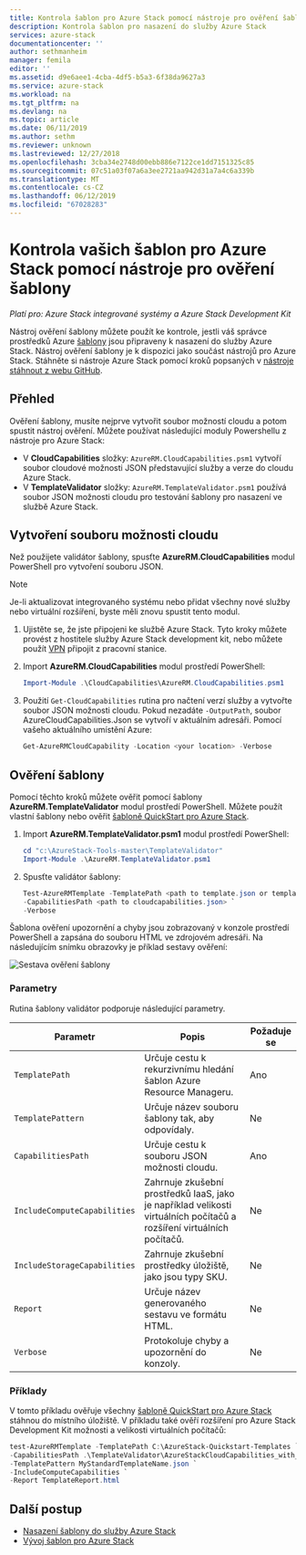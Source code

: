 ```yaml
---
title: Kontrola šablon pro Azure Stack pomocí nástroje pro ověření šablony | Dokumentace Microsoftu
description: Kontrola šablon pro nasazení do služby Azure Stack
services: azure-stack
documentationcenter: ''
author: sethmanheim
manager: femila
editor: ''
ms.assetid: d9e6aee1-4cba-4df5-b5a3-6f38da9627a3
ms.service: azure-stack
ms.workload: na
ms.tgt_pltfrm: na
ms.devlang: na
ms.topic: article
ms.date: 06/11/2019
ms.author: sethm
ms.reviewer: unknown
ms.lastreviewed: 12/27/2018
ms.openlocfilehash: 3cba34e2748d00ebb886e7122ce1dd7151325c85
ms.sourcegitcommit: 07c51a03f07a6a3ee2721aa942d31a7a4c6a339b
ms.translationtype: MT
ms.contentlocale: cs-CZ
ms.lasthandoff: 06/12/2019
ms.locfileid: "67028283"
---
```

# <a name="check-your-templates-for-azure-stack-with-the-template-validation-tool"></a>Kontrola vašich šablon pro Azure Stack pomocí nástroje pro ověření šablony

*Platí pro: Azure Stack integrované systémy a Azure Stack Development Kit*

Nástroj ověření šablony můžete použít ke kontrole, jestli váš správce prostředků Azure [šablony](azure-stack-arm-templates.md) jsou připraveny k nasazení do služby Azure Stack. Nástroj ověření šablony je k dispozici jako součást nástrojů pro Azure Stack. Stáhněte si nástroje Azure Stack pomocí kroků popsaných v [nástroje stáhnout z webu GitHub](../operator/azure-stack-powershell-download.md).

## <a name="overview"></a>Přehled

Ověření šablony, musíte nejprve vytvořit soubor možností cloudu a potom spustit nástroj ověření. Můžete používat následující moduly Powershellu z nástroje pro Azure Stack:

- V **CloudCapabilities** složky: `AzureRM.CloudCapabilities.psm1` vytvoří soubor cloudové možnosti JSON představující služby a verze do cloudu Azure Stack.
- V **TemplateValidator** složky: `AzureRM.TemplateValidator.psm1` používá soubor JSON možnosti cloudu pro testování šablony pro nasazení ve službě Azure Stack.

## <a name="build-the-cloud-capabilities-file"></a>Vytvoření souboru možnosti cloudu

Než použijete validátor šablony, spusťte **AzureRM.CloudCapabilities** modul PowerShell pro vytvoření souboru JSON.

>[!NOTE]
> Je-li aktualizovat integrovaného systému nebo přidat všechny nové služby nebo virtuální rozšíření, byste měli znovu spustit tento modul.

1. Ujistěte se, že jste připojeni ke službě Azure Stack. Tyto kroky můžete provést z hostitele služby Azure Stack development kit, nebo můžete použít [VPN](../asdk/asdk-connect.md#connect-to-azure-stack-using-vpn) připojit z pracovní stanice.
2. Import **AzureRM.CloudCapabilities** modul prostředí PowerShell:

    ```powershell
    Import-Module .\CloudCapabilities\AzureRM.CloudCapabilities.psm1
    ```

3. Použití `Get-CloudCapabilities` rutina pro načtení verzí služby a vytvořte soubor JSON možnosti cloudu. Pokud nezadáte `-OutputPath`, soubor AzureCloudCapabilities.Json se vytvoří v aktuálním adresáři. Pomocí vašeho aktuálního umístění Azure:

    ```powershell
    Get-AzureRMCloudCapability -Location <your location> -Verbose
    ```

## <a name="validate-templates"></a>Ověření šablony

Pomocí těchto kroků můžete ověřit pomocí šablony **AzureRM.TemplateValidator** modul prostředí PowerShell. Můžete použít vlastní šablony nebo ověřit [šabloně QuickStart pro Azure Stack](https://github.com/Azure/AzureStack-QuickStart-Templates).

1. Import **AzureRM.TemplateValidator.psm1** modul prostředí PowerShell:

    ```powershell
    cd "c:\AzureStack-Tools-master\TemplateValidator"
    Import-Module .\AzureRM.TemplateValidator.psm1
    ```

2. Spusťte validátor šablony:

    ```powershell
    Test-AzureRMTemplate -TemplatePath <path to template.json or template folder> `
    -CapabilitiesPath <path to cloudcapabilities.json> `
    -Verbose
    ```

Šablona ověření upozornění a chyby jsou zobrazovaný v konzole prostředí PowerShell a zapsána do souboru HTML ve zdrojovém adresáři. Na následujícím snímku obrazovky je příklad sestavy ověření:

![Sestava ověření šablony](./media/azure-stack-validate-templates/image1.png)

### <a name="parameters"></a>Parametry

Rutina šablony validátor podporuje následující parametry.

| Parametr | Popis | Požaduje se |
| ----- | -----| ----- |
| `TemplatePath` | Určuje cestu k rekurzivnímu hledání šablon Azure Resource Manageru. | Ano |
| `TemplatePattern` | Určuje název souboru šablony tak, aby odpovídaly. | Ne |
| `CapabilitiesPath` | Určuje cestu k souboru JSON možnosti cloudu. | Ano |
| `IncludeComputeCapabilities` | Zahrnuje zkušební prostředků IaaS, jako je například velikosti virtuálních počítačů a rozšíření virtuálních počítačů. | Ne |
| `IncludeStorageCapabilities` | Zahrnuje zkušební prostředky úložiště, jako jsou typy SKU. | Ne |
| `Report` | Určuje název generovaného sestavu ve formátu HTML. | Ne |
| `Verbose` | Protokoluje chyby a upozornění do konzoly. | Ne|

### <a name="examples"></a>Příklady

V tomto příkladu ověřuje všechny [šabloně QuickStart pro Azure Stack](https://github.com/Azure/AzureStack-QuickStart-Templates) stáhnou do místního úložiště. V příkladu také ověří rozšíření pro Azure Stack Development Kit možnosti a velikosti virtuálních počítačů:

```powershell
test-AzureRMTemplate -TemplatePath C:\AzureStack-Quickstart-Templates `
-CapabilitiesPath .\TemplateValidator\AzureStackCloudCapabilities_with_AddOns_20170627.json `
-TemplatePattern MyStandardTemplateName.json `
-IncludeComputeCapabilities `
-Report TemplateReport.html
```

## <a name="next-steps"></a>Další postup

- [Nasazení šablony do služby Azure Stack](azure-stack-arm-templates.md)
- [Vývoj šablon pro Azure Stack](azure-stack-develop-templates.md)
